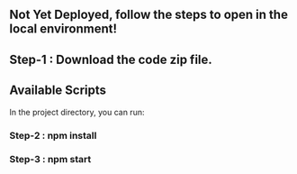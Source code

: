 

## Not Yet Deployed, follow the steps to open in the local environment!

## Step-1 :   Download the code zip file.

## Available Scripts

In the project directory, you can run:

### Step-2 :  npm install 

### Step-3 :  npm start 
